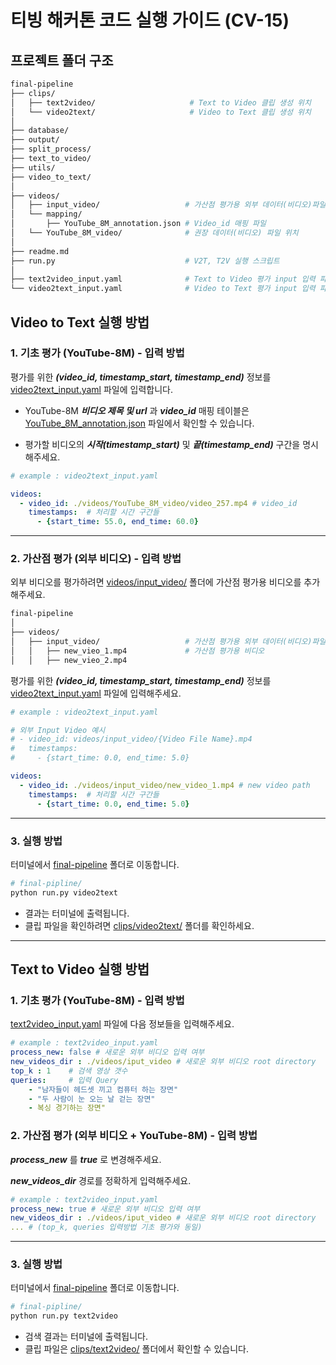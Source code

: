 # 티빙 해커톤 코드 실행 가이드 (CV-15)

## 프로젝트 폴더 구조

```bash
final-pipeline
├── clips/   
│   ├── text2video/                     # Text to Video 클립 생성 위치
│   └── video2text/                     # Video to Text 클립 생성 위치  
│
├── database/   
├── output/
├── split_process/
├── text_to_video/
├── utils/
├── video_to_text/
│
├── videos/
│   ├── input_video/                   # 가산점 평가용 외부 데이터(비디오)파일 위치
│   └── mapping/
│       ├── YouTube_8M_annotation.json # Video_id 매핑 파일
│	└── YouTube_8M_video/              # 권장 데이터(비디오) 파일 위치
│
├── readme.md 
├── run.py                             # V2T, T2V 실행 스크립트
│
├── text2video_input.yaml              # Text to Video 평가 input 입력 파일 
└── video2text_input.yaml              # Video to Text 평가 input 입력 파일

```

## Video to Text 실행 방법


### 1. 기초 평가 (YouTube-8M) - 입력 방법


평가를 위한 ***(video_id, timestamp_start, timestamp_end)*** 정보를 [video2text_input.yaml](./video2text_input.yaml) 파일에 입력합니다.

- YouTube-8M ***비디오 제목 및 url*** 과 ***video_id*** 매핑 테이블은 [YouTube_8M_annotation.json](./mapping/YouTube_8M_annotation.json) 파일에서 확인할 수 있습니다.

- 평가할 비디오의 ***시작(timestamp_start)*** 및 ***끝(timestamp_end)*** 구간을 명시해주세요.
```yaml
# example : video2text_input.yaml

videos:
  - video_id: ./videos/YouTube_8M_video/video_257.mp4 # video_id
    timestamps:  # 처리할 시간 구간들
      - {start_time: 55.0, end_time: 60.0}
```
---
### 2. 가산점 평가 (외부 비디오) - 입력 방법
외부 비디오를 평가하려면 [videos/input_video/](./videos/input_video/) 폴더에 가산점 평가용 비디오를 추가해주세요.
```bash
final-pipeline
│
├── videos/
│   ├── input_video/                   # 가산점 평가용 외부 데이터(비디오)파일 위치
│   │   ├── new_vieo_1.mp4             # 가산점 평가용 비디오
│   │   ├── new_vieo_2.mp4
```

평가를 위한 ***(video_id, timestamp_start, timestamp_end)*** 정보를 [video2text_input.yaml](./video2text_input.yaml) 파일에 입력해주세요.
```yaml
# example : video2text_input.yaml

# 외부 Input Video 예시
# - video_id: videos/input_video/{Video File Name}.mp4
#   timestamps:
#     - {start_time: 0.0, end_time: 5.0}

videos:
  - video_id: ./videos/input_video/new_video_1.mp4 # new video path
    timestamps:  # 처리할 시간 구간들
      - {start_time: 0.0, end_time: 5.0}
```
----
### 3. 실행 방법
터미널에서 [final-pipeline](./final-pipeline) 폴더로 이동합니다.
```bash
# final-pipline/
python run.py video2text
```
- 결과는 터미널에 출력됩니다.
- 클립 파일을 확인하려면 [clips/video2text/](./clips/video2text/) 폴더를 확인하세요.

---

## Text to Video 실행 방법

### 1. 기초 평가 (YouTube-8M) - 입력 방법

[text2video_input.yaml](./text2video_input.yaml) 파일에 다음 정보들을 입력해주세요.

```yaml
# example : text2video_input.yaml
process_new: false # 새로운 외부 비디오 입력 여부
new_videos_dir : ./videos/iput_video # 새로운 외부 비디오 root directory
top_k : 1    # 검색 영상 갯수                             
queries:     # 입력 Query
    - "남자들이 헤드셋 끼고 컴퓨터 하는 장면"
    - "두 사람이 눈 오는 날 걷는 장면"
    - 복싱 경기하는 장면"
``` 

### 2. 가산점 평가 (외부 비디오 + YouTube-8M) - 입력 방법
***process_new*** 를 ***true*** 로 변경해주세요.

***new_videos_dir*** 경로를 정확하게 입력해주세요.

```yaml
# example : text2video_input.yaml 
process_new: true # 새로운 외부 비디오 입력 여부
new_videos_dir : ./videos/iput_video # 새로운 외부 비디오 root directory
... # (top_k, queries 입력방법 기초 평가와 동일)
```

---

### 3. 실행 방법
터미널에서 [final-pipeline](./final-pipeline) 폴더로 이동합니다.
```bash
# final-pipline/
python run.py text2video
```
- 검색 결과는 터미널에 출력됩니다.
- 클립 파일은 [clips/text2video/](./clips/text2video/) 폴더에서 확인할 수 있습니다.

